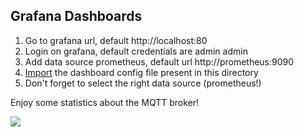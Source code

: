 ## Grafana Dashboards

1. Go to grafana url, default http://localhost:80
2. Login on grafana, default credentials are admin admin
3. Add data source prometheus, default url http://prometheus:9090
4. [Import](https://grafana.com/docs/grafana/latest/reference/export_import/#importing-a-dashboard) the dashboard config file present in this directory
5. Don't forget to select the right data source (prometheus!)

Enjoy some statistics about the MQTT broker!

![](https://spee.ch/7/mqtt-dashboard.jpg)
